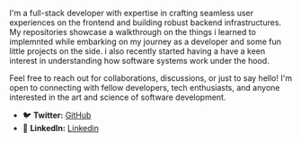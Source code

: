 I'm a full-stack developer with expertise in crafting seamless user experiences on the frontend and building robust backend infrastructures. My repositories showcase a walkthrough on the things i learned to implemnted while embarking on my journey as a developer and some fun little projects on the side. i also recently started having a have a keen interest in understanding how software systems work under the hood.

Feel free to reach out for collaborations, discussions, or just to say hello! I'm open to connecting with fellow developers, tech enthusiasts, and anyone interested in the art and science of software development.

- 🐦 **Twitter:** [GitHub](https://github.com/Eranmonnie)
- 🔗 **LinkedIn:** [Linkedin](https://www.linkedin.com/in/ajala-oluwaferanmi-a32b79204)
